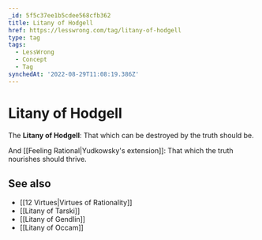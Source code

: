 ```yaml
---
_id: 5f5c37ee1b5cdee568cfb362
title: Litany of Hodgell
href: https://lesswrong.com/tag/litany-of-hodgell
type: tag
tags:
  - LessWrong
  - Concept
  - Tag
synchedAt: '2022-08-29T11:08:19.386Z'
---
```

# Litany of Hodgell

The **Litany of Hodgell**: That which can be destroyed by the truth should be.

And [[Feeling Rational|Yudkowsky's extension]]: That which the truth nourishes should thrive. 

## See also

*   [[12 Virtues|Virtues of Rationality]]
*   [[Litany of Tarski]]
*   [[Litany of Gendlin]]
*   [[Litany of Occam]]